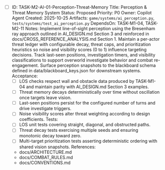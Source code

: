 - [ ] ID: TASK-M2-AI-01-Perception-Threat-Memory
  Title: Perception & Threat Memory System
  Status: Proposed
  Priority: P0
  Owner: Copilot Agent
  Created: 2025-10-25
  Artifacts: `game/systems/ai_perception.py`, `tests/systems/test_ai_perception.py`
  DependsOn: TASK-M1-04, TASK-M2-11
  Notes:
  Implement line-of-sight perception using the Bresenham ray approach outlined in AI_DESIGN.md Section 3 and reinforced in docs/CROSS_REFERENCE_ANALYSIS.md Section 1.
  Maintain a per-actor threat ledger with configurable decay, threat caps, and prioritization heuristics so noise and visibility scores (0 to 1) influence targeting decisions.
  Track last-seen positions, investigation timers, and visibility classifications to support overworld investigate behavior and combat re-engagement.
  Surface perception snapshots to the blackboard schema defined in data/blackboard_keys.json for downstream systems.
  Acceptance:
  - [ ] LOS checks respect wall and obstacle data produced by TASK-M1-04 and maintain parity with AI_DESIGN.md Section 3 examples.
  - [ ] Threat memory decays deterministically over time without oscillation once targets leave vision.
  - [ ] Last-seen positions persist for the configured number of turns and drive investigate triggers.
  - [ ] Noise visibility scores alter threat weighting according to design coefficients.
  Tests:
  - [ ] LOS unit tests covering straight, diagonal, and obstructed paths.
  - [ ] Threat decay tests exercising multiple seeds and ensuring monotonic decay toward zero.
  - [ ] Multi-target prioritization tests asserting deterministic ordering with shared vision snapshots.
  References:
  - docs/ARCHITECTURE.md
  - docs/COMBAT_RULES.md
  - docs/CONVENTIONS.md
